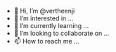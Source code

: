 - 👋 Hi, I’m @vertheenji
- 👀 I’m interested in ...
- 🌱 I’m currently learning ...
- 💞️ I’m looking to collaborate on ...
- 📫 How to reach me ...

<!---
vertheenji/vertheenji is a ✨ special ✨ repository because its `README.md` (this file) appears on your GitHub profile.
You can click the Preview link to take a look at your changes.
--->
